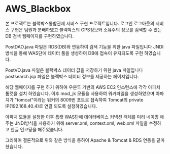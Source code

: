 # AWS_Blackbox

본 프로젝트는 블랙박스통합관제 서비스 구현 프로젝트입니다.
로그인 로그아웃의 서비스 구현은 팀원과 분배하였고 블랙박스의 GPS정보와 소유주의 정보를 검색할 수 있는 DB 검색 웹페이지를 구현하였습니다.

PostDAO.java 파일은 RDS(DB)와 연동하여 검색 기능을 위한 java 파일입니다
JNDI 방식을 통해 WAS단에 데이터 풀을 생성하여 DB에 접속이 유지되도록 구현 하였습니다. 

PostVO.java 파일은 블랙박스 데이터 값을 저장하기 위한 java 파일입니다
postsearch.jsp 파일은 블랙박스 데이터 정보를 제공하는 페이지입니다.

해당 웹페이지를 구현 하기 위하여 우분투 기반의 AWS EC2 인스턴스에 각각 아파치 톰캣을 설치 하였습니다.
이후 mod_jk 모듈을 사용하여 워커파일을 생성하였으며 아파치가 "tomcat"이라는 워커의 8009번 포트로 접속하여 Tomcat의 private IP(192.168.40.4)로 연결 되도록 설정하였습니다.

아파치 모듈을 설정한 이후 톰캣 WAS단에 데이터베이스 커넥션 객체를 미리 네이밍 해주는 JNDI방식을 사용하기 위해
server.xml, context.xml, web.xml 파일을 수정하고 한글 인코딩을 해주었습니다.

그리하여 결론적으로 위와 같은 방식을 통하여 Apache & Tomcat & RDS 연동을 끝마쳤습니다.

